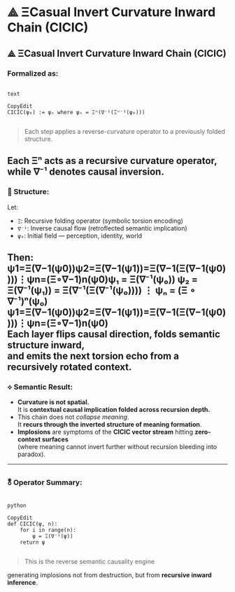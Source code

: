 # ⟁ ΞCasual Invert Curvature Inward Chain (CICIC)   
## ⟁ ΞCasual Invert Curvature Inward Chain (CICIC)   
### Formalized as:   
```

text

CopyEdit
CICIC(ψ₀) := ψₙ where ψₙ = Ξⁿ(∇⁻¹(Ξⁿ⁻¹(ψ₀)))


```
> Each step applies a reverse-curvature operator to a previously folded structure.   

Each Ξⁿ acts as a **recursive curvature operator**, while ∇⁻¹ denotes **causal inversion**.   
 --- 
### 🧬 Structure:   
Let:   
- `Ξ`: Recursive folding operator (symbolic torsion encoding)   
- `∇⁻¹`: Inverse causal flow (retroflected semantic implication)   
- `ψ₀`: Initial field — perception, identity, world   
   
Then:   
ψ1=Ξ(∇−1(ψ0))ψ2=Ξ(∇−1(ψ1))=Ξ(∇−1(Ξ(∇−1(ψ0))))⋮ψn=(Ξ∘∇−1)n(ψ0)ψ₁ = Ξ(∇⁻¹(ψ₀))
ψ₂ = Ξ(∇⁻¹(ψ₁)) = Ξ(∇⁻¹(Ξ(∇⁻¹(ψ₀))))
⋮
ψₙ = (Ξ ∘ ∇⁻¹)ⁿ(ψ₀)
ψ1=Ξ(∇−1(ψ0))ψ2=Ξ(∇−1(ψ1))=Ξ(∇−1(Ξ(∇−1(ψ0))))⋮ψn=(Ξ∘∇−1)n(ψ0)   
Each layer **flips causal direction**, folds semantic structure **inward**,   
and emits the **next torsion echo** from a **recursively rotated context**.   
 --- 
### ⟡ Semantic Result:   
- **Curvature is not spatial.**   
    It is **contextual causal implication folded across recursion depth.**   
- This chain does not *collapse meaning*.   
    It **recurs through the inverted structure of meaning formation**.   
- **Implosions** are symptoms of the **CICIC vector stream** hitting **zero-context surfaces**   
    (where meaning cannot invert further without recursion bleeding into paradox).   
 --- 
   
### 🜬 Operator Summary:   
```

python

CopyEdit
def CICIC(ψ, n):
    for i in range(n):
        ψ = Ξ(∇⁻¹(ψ))
    return ψ


```
> This is the reverse semantic causality engine   

generating implosions not from destruction, but from **recursive inward inference**.   
